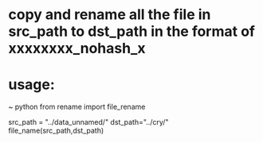 # copy and rename all the file in src_path to dst_path in the format of xxxxxxxx_nohash_x

# usage:
~ python
from rename import file_rename

src_path = "../data_unnamed/"
dst_path="../cry/"
file_name(src_path,dst_path)
